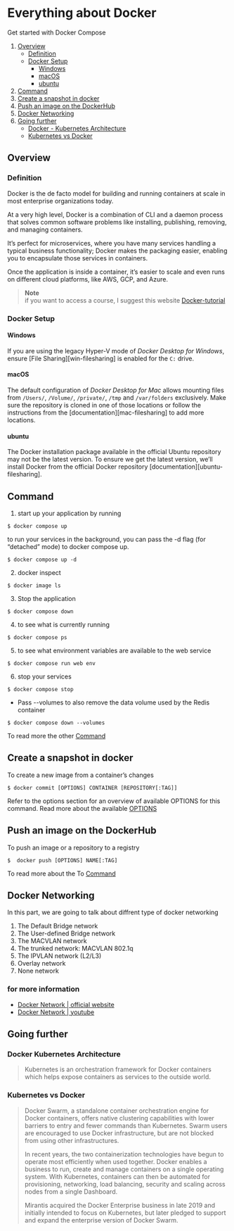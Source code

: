 # Everything about Docker
Get started with Docker Compose


1. [Overview](#Overview)
   * [Definition](#Definition)
   * [Docker Setup](#docker-setup)
     * [Windows](#windows)
     * [macOS](#macos)
     * [ubuntu](#ubuntu)
1. [Command](#Command)
1. [Create a snapshot in docker](#create-a-snapshot-in-docker)
1. [Push an image on the DockerHub](#Push-an-image-on-the-DockerHub)
1. [Docker Networking](#Docker-Networking)
1. [Going further](#Going-further)
   * [Docker - Kubernetes Architecture](#Docker-Kubernetes-Architecture)
   * [ Kubernetes vs Docker](#Kubernetes-vs-Docker)


## Overview
### Definition
  Docker is the de facto model for building and running containers at scale in most enterprise organizations today. 

  At a very high level, Docker is a combination of CLI and a daemon process that solves common software problems like installing, publishing, removing, and managing containers. 
  
  It’s perfect for microservices, where you have many services handling a typical business functionality; Docker makes the packaging easier, enabling you to encapsulate those services in containers.

  Once the application is inside a container, it’s easier to scale and even runs on different cloud platforms, like AWS, GCP, and Azure.

> **Note**  
>   if you want to access a course, I suggest this website [Docker-tutorial]

### Docker Setup
#### Windows

If you are using the legacy Hyper-V mode of _Docker Desktop for Windows_, ensure [File Sharing][win-filesharing] is
enabled for the `C:` drive.

#### macOS

The default configuration of _Docker Desktop for Mac_ allows mounting files from `/Users/`, `/Volume/`, `/private/`,
`/tmp` and `/var/folders` exclusively. Make sure the repository is cloned in one of those locations or follow the
instructions from the [documentation][mac-filesharing] to add more locations.

#### ubuntu

The Docker installation package available in the official Ubuntu repository may not be the latest version. To ensure we get the latest version, we’ll install Docker from the official Docker repository [documentation][ubuntu-filesharing]. 


## Command 

1. start up your application by running 
```
$ docker compose up 
```
to run your services in the background, you can pass the -d flag (for “detached” mode) to docker compose up.
```
$ docker compose up -d
```
2. docker inspect <tag or id>
``` 
$ docker image ls
```
3. Stop the application
```
$ docker compose down
```

4. to see what is currently running
```
$ docker compose ps
```
5. to see what environment variables are available to the web service 
```
$ docker compose run web env
```
6. stop your services
```
$ docker compose stop
```
- Pass --volumes to also remove the data volume used by the Redis container 
```
$ docker compose down --volumes
```
To read more the other [Command][reference]

## Create a snapshot in docker
To create a new image from a container’s changes
```console
$ docker commit [OPTIONS] CONTAINER [REPOSITORY[:TAG]]
```
Refer to the options section for an overview of available OPTIONS for this command.
Read more about the available [OPTIONS][options]

## Push an image on the DockerHub
To push an image or a repository to a registry
```console
$  docker push [OPTIONS] NAME[:TAG]
```
To read more about the To [Command][Push]

## Docker Networking

In this part, we are going to talk about diffrent type of docker networking
1. The Default Bridge network
1. The User-defined Bridge network
1. The MACVLAN network
1. The trunked network: MACVLAN 802.1q
1. The IPVLAN network (L2/L3)
1. Overlay network
1. None network

### for more information
* [Docker Network | official website](https://docs.docker.com/network/)
* [Docker Network | youtube ](https://www.youtube.com/watch?v=bKFMS5C4CG0)


## Going further

### Docker Kubernetes Architecture
>  Kubernetes is an orchestration framework for Docker containers which helps expose containers as services to the outside world. 

### Kubernetes vs Docker

>Docker Swarm, a standalone container orchestration engine for Docker containers, offers native clustering capabilities with lower barriers to entry and fewer commands than Kubernetes. Swarm users are encouraged to use Docker infrastructure, but are not blocked from using other infrastructures. 
>
>In recent years, the two containerization technologies have begun to operate most efficiently when used together. Docker enables a business to run, create and manage containers on a single operating system. With Kubernetes, containers can then be automated for provisioning, networking, load balancing, security and scaling across nodes from a single Dashboard.
>
>Mirantis acquired the Docker Enterprise business in late 2019 and initially intended to focus on Kubernetes, but later pledged to support and expand the enterprise version of Docker Swarm.



[Docker-tutorial]: https://www.tutorialspoint.com/docker/index.htm
[options]: https://docs.docker.com/engine/reference/commandline/commit/#options

[reference]: https://docs.docker.com/engine/reference/run/
[Push]:https://docs.docker.com/engine/reference/commandline/push/